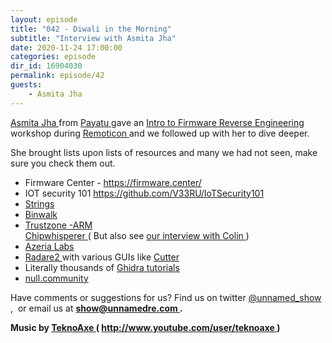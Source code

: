 ```yaml
---
layout: episode
title: "042 - Diwali in the Morning"
subtitle: "Interview with Asmita Jha"
date: 2020-11-24 17:00:00
categories: episode
dir_id: 16904030
permalink: episode/42
guests:
    - Asmita Jha
---
```

<p>
 <a href="https://twitter.com/aj_0x00">
  Asmita Jha
 </a>
 from
 <a href="https://payatu.com/blog">
  Payatu
 </a>
 gave an
 <a href="https://youtu.be/ccgB3UuCxjE">
  Intro to Firmware Reverse Engineering
 </a>
 workshop during
 <a href="https://hackaday.com/2020/11/19/remoticon-video-firmware-reverse-engineering-workshop-with-asmita-jha/">
  Remoticon
 </a>
 and we followed up with her to dive deeper.
</p>
<p>
 She brought lists upon lists of resources and many we had not seen, make sure you check them out.
</p>
<ul>
 <li>
  Firmware Center -
  <a href="https://firmware.center/">
   https://firmware.center/
  </a>
 </li>
 <li>
  IOT security 101
  <a href="https://github.com/V33RU/IoTSecurity101">
   https://github.com/V33RU/IoTSecurity101
  </a>
 </li>
 <li>
  <a href="https://www.howtogeek.com/427805/how-to-use-the-strings-command-on-linux/">
   Strings
  </a>
 </li>
 <li>
  <a href="http://manpages.org/binwalk">
   Binwalk
  </a>
 </li>
 <li>
  <a href="https://developer.arm.com/ip-products/security-ip/trustzone">
   Trustzone -ARM
   <br/>
  </a>
  <a href="https://www.newae.com/chipwhisperer">
   Chipwhisperer
  </a>
  ( But also see
  <a href="https://unnamedre.com/episode/38">
   our interview with Colin
  </a>
  )
 </li>
 <li>
  <a href="https://azeria-labs.com/">
   Azeria Labs
  </a>
 </li>
 <li>
  <a href="https://github.com/radareorg/radare2">
   Radare2
  </a>
  with various GUIs like
  <a href="https://www.radare.org/cutter/">
   Cutter
  </a>
 </li>
 <li>
  Literally thousands of
  <a href="https://duckduckgo.com/?t=ffab&amp;q=ghidra+tutorial&amp;atb=v202-1&amp;iax=videos&amp;ia=videos">
   Ghidra tutorials
  </a>
 </li>
 <li>
  <a href="https://null.community/">
   null.community
  </a>
 </li>
</ul>
<p>
 Have comments or suggestions for us? Find us on twitter
 <a href="https://twitter.com/unnamed_show">
  @unnamed_show
 </a>
 ,  or email us at
 <a href="mailto:show@unnamedre.com">
  <strong>
   show@unnamedre.com
  </strong>
 </a>
 <strong>
  .
 </strong>
</p>
<p>
 <strong>
  Music by
 </strong>
 <a href="http://www.teknoaxe.com">
  <strong>
   TeknoAxe
  </strong>
 </a>
 <strong>
  (
 </strong>
 <a href="http://www.youtube.com/user/teknoaxe">
  <strong>
   http://www.youtube.com/user/teknoaxe
  </strong>
 </a>
 <strong>
  )
 </strong>
</p>
